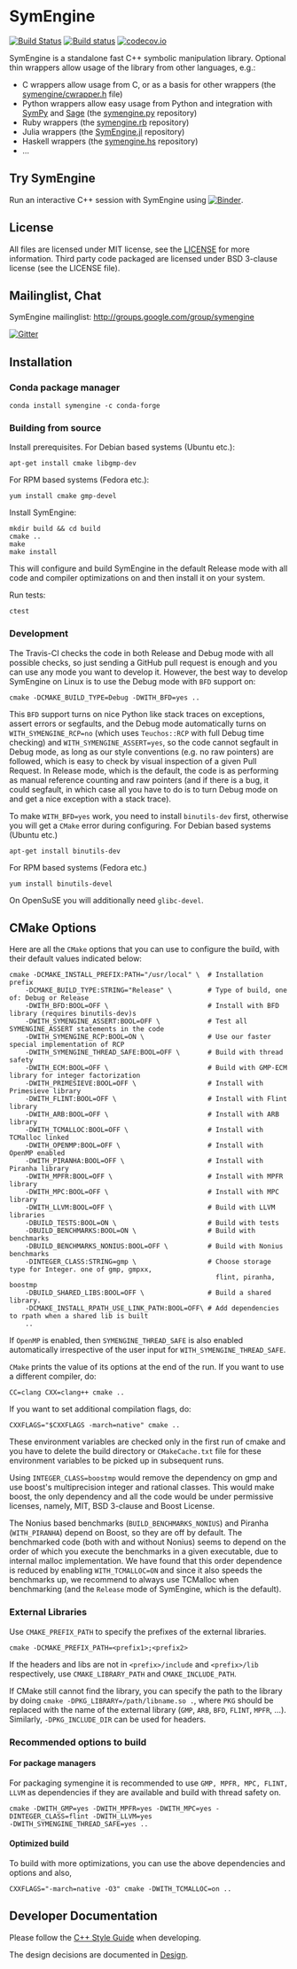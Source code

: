 # SymEngine

[![Build Status](https://travis-ci.org/symengine/symengine.png?branch=master)](https://travis-ci.org/symengine/symengine)
[![Build status](https://ci.appveyor.com/api/projects/status/qs1gvno1ht1gf0q8/branch/master?svg=true)](https://ci.appveyor.com/project/symengine/symengine/branch/master)
[![codecov.io](https://codecov.io/github/symengine/symengine/coverage.svg?branch=master)](https://codecov.io/github/symengine/symengine?branch=master)

SymEngine is a standalone fast C++ symbolic manipulation library. Optional thin
wrappers allow usage of the library from other languages, e.g.:

* C wrappers allow usage from C, or as a basis for other wrappers (the [symengine/cwrapper.h](https://github.com/sympy/symengine/tree/master/symengine/cwrapper.h) file)
* Python wrappers allow easy usage from Python and integration with [SymPy](http://sympy.org/) and [Sage](http://www.sagemath.org/) (the [symengine.py](https://github.com/symengine/symengine.py) repository)
* Ruby wrappers (the [symengine.rb](https://github.com/symengine/symengine.rb) repository)
* Julia wrappers (the [SymEngine.jl](https://github.com/symengine/SymEngine.jl) repository)
* Haskell wrappers (the [symengine.hs](https://github.com/symengine/symengine.hs) repository)
* ...

## Try SymEngine

Run an interactive C++ session with SymEngine using [![Binder](https://mybinder.org/badge.svg)](https://mybinder.org/v2/gh/symengine/symengine/master?filepath=notebooks%2Fsymengine.ipynb).

## License

All files are licensed under MIT license, see the [LICENSE](LICENSE) for more
information. Third party code packaged are licensed under BSD 3-clause license
(see the LICENSE file).

## Mailinglist, Chat

SymEngine mailinglist: http://groups.google.com/group/symengine

[![Gitter](https://badges.gitter.im/Join%20Chat.svg)](https://gitter.im/sympy/symengine?utm_source=badge&utm_medium=badge&utm_campaign=pr-badge&utm_content=badge)

## Installation

### Conda package manager

    conda install symengine -c conda-forge

### Building from source

Install prerequisites.
For Debian based systems (Ubuntu etc.):

    apt-get install cmake libgmp-dev

For RPM based systems (Fedora etc.):

    yum install cmake gmp-devel

Install SymEngine:

    mkdir build && cd build
    cmake ..
    make
    make install

This will configure and build SymEngine in the default Release mode with all
code and compiler optimizations on and then install it on your system.

Run tests:

    ctest

### Development

The Travis-CI checks the code in both Release and Debug mode with all possible
checks, so just sending a GitHub pull request is enough and you can use any
mode you want to develop it. However, the best way to develop SymEngine on Linux
is to use the Debug mode with `BFD` support on:

    cmake -DCMAKE_BUILD_TYPE=Debug -DWITH_BFD=yes ..

This `BFD` support turns on nice Python like stack traces on exceptions, assert
errors or segfaults, and the Debug mode automatically turns on
`WITH_SYMENGINE_RCP=no` (which uses `Teuchos::RCP` with full Debug time
checking) and `WITH_SYMENGINE_ASSERT=yes`, so the code cannot segfault in Debug
mode, as long as our style conventions (e.g. no raw pointers) are followed,
which is easy to check by visual inspection of a given Pull Request. In Release
mode, which is the default, the code is as performing as manual reference
counting and raw pointers (and if there is a bug, it could segfault, in which
case all you have to do is to turn Debug mode on and get a nice exception with
a stack trace).

To make `WITH_BFD=yes` work, you need to install `binutils-dev` first,
otherwise you will get a `CMake` error during configuring.
For Debian based systems (Ubuntu etc.)

    apt-get install binutils-dev

For RPM based systems (Fedora etc.)

    yum install binutils-devel

On OpenSuSE you will additionally need `glibc-devel`.

## CMake Options

Here are all the `CMake` options that you can use to configure the build, with
their default values indicated below:

    cmake -DCMAKE_INSTALL_PREFIX:PATH="/usr/local" \  # Installation prefix
        -DCMAKE_BUILD_TYPE:STRING="Release" \         # Type of build, one of: Debug or Release
        -DWITH_BFD:BOOL=OFF \                         # Install with BFD library (requires binutils-dev)s
        -DWITH_SYMENGINE_ASSERT:BOOL=OFF \            # Test all SYMENGINE_ASSERT statements in the code
        -DWITH_SYMENGINE_RCP:BOOL=ON \                # Use our faster special implementation of RCP
        -DWITH_SYMENGINE_THREAD_SAFE:BOOL=OFF \       # Build with thread safety
        -DWITH_ECM:BOOL=OFF \                         # Build with GMP-ECM library for integer factorization
        -DWITH_PRIMESIEVE:BOOL=OFF \                  # Install with Primesieve library
        -DWITH_FLINT:BOOL=OFF \                       # Install with Flint library
        -DWITH_ARB:BOOL=OFF \                         # Install with ARB library
        -DWITH_TCMALLOC:BOOL=OFF \                    # Install with TCMalloc linked
        -DWITH_OPENMP:BOOL=OFF \                      # Install with OpenMP enabled
        -DWITH_PIRANHA:BOOL=OFF \                     # Install with Piranha library
        -DWITH_MPFR:BOOL=OFF \                        # Install with MPFR library
        -DWITH_MPC:BOOL=OFF \                         # Install with MPC library
        -DWITH_LLVM:BOOL=OFF \                        # Build with LLVM libraries
        -DBUILD_TESTS:BOOL=ON \                       # Build with tests
        -DBUILD_BENCHMARKS:BOOL=ON \                  # Build with benchmarks
        -DBUILD_BENCHMARKS_NONIUS:BOOL=OFF \          # Build with Nonius benchmarks
        -DINTEGER_CLASS:STRING=gmp \                  # Choose storage type for Integer. one of gmp, gmpxx,
                                                        flint, piranha, boostmp
        -DBUILD_SHARED_LIBS:BOOL=OFF \                # Build a shared library.
        -DCMAKE_INSTALL_RPATH_USE_LINK_PATH:BOOL=OFF\ # Add dependencies to rpath when a shared lib is built
        ..

If `OpenMP` is enabled, then `SYMENGINE_THREAD_SAFE` is also enabled automatically
irrespective of the user input for `WITH_SYMENGINE_THREAD_SAFE`.

`CMake` prints the value of its options at the end of the run.
If you want to use a different compiler, do:

    CC=clang CXX=clang++ cmake ..

If you want to set additional compilation flags, do:

    CXXFLAGS="$CXXFLAGS -march=native" cmake ..

These environment variables are checked only in the first run of
cmake and you have to delete the build directory or `CMakeCache.txt` file
for these environment variables to be picked up in subsequent runs.

Using `INTEGER_CLASS=boostmp` would remove the dependency on gmp and use boost's
multiprecision integer and rational classes. This would make boost, the only
dependency and all the code would be under permissive licenses, namely, MIT,
BSD 3-clause and Boost License.

The Nonius based benchmarks (`BUILD_BENCHMARKS_NONIUS`) and Piranha
(`WITH_PIRANHA`) depend on Boost, so they are off by default. The benchmarked
code (both with and without Nonius) seems to depend on the order of which you
execute the benchmarks in a given executable, due to internal malloc
implementation. We have found that this order dependence is reduced by enabling
`WITH_TCMALLOC=ON` and since it also speeds the benchmarks up, we recommend
to always use TCMalloc when benchmarking (and the `Release` mode of SymEngine,
which is the default).

### External Libraries

Use `CMAKE_PREFIX_PATH` to specify the prefixes of the external libraries.

    cmake -DCMAKE_PREFIX_PATH=<prefix1>;<prefix2>

If the headers and libs are not in `<prefix>/include` and `<prefix>/lib` respectively,
use `CMAKE_LIBRARY_PATH` and `CMAKE_INCLUDE_PATH`.

If CMake still cannot find the library, you can specify the path to the library by
doing `cmake -DPKG_LIBRARY=/path/libname.so .`, where `PKG` should be replaced
with the name of the external library (`GMP`, `ARB`, `BFD`, `FLINT`, `MPFR`, ...).
Similarly, `-DPKG_INCLUDE_DIR` can be used for headers.

### Recommended options to build

#### For package managers

For packaging symengine it is recommended to use `GMP, MPFR, MPC, FLINT, LLVM` as
dependencies if they are available and build with thread safety on.

    cmake -DWITH_GMP=yes -DWITH_MPFR=yes -DWITH_MPC=yes -DINTEGER_CLASS=flint -DWITH_LLVM=yes
    -DWITH_SYMENGINE_THREAD_SAFE=yes ..

#### Optimized build

To build with more optimizations, you can use the above dependencies and options and also,

    CXXFLAGS="-march=native -O3" cmake -DWITH_TCMALLOC=on ..

## Developer Documentation

Please follow the [C++ Style Guide](doc/style_guide.md) when developing.

The design decisions are documented in [Design](doc/design.md).
